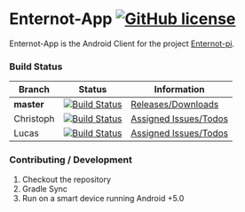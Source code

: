 # Enternot-App [![GitHub license](http://img.shields.io/badge/license-MIT-blue.svg?style=flat-square)](https://github.com/Shynixn/enternot-app/blob/master/LICENSE)

Enternot-App is the Android Client for the project [Enternot-pi](https://github.com/lukasbindreiter/enternot-pi).

### Build Status

| Branch        | Status        | Information |
| ------------- | --------------| ------- |
| **master**        | [![Build Status](https://img.shields.io/travis/Shynixn/enternot-app/master.svg?style=flat-square)](https://travis-ci.org/Shynixn/enternot-app) | [Releases/Downloads](https://github.com/Shynixn/enternot-app/releases) |
| Christoph   | [![Build Status](https://img.shields.io/travis/Shynixn/enternot-app/developer/christoph.svg?style=flat-square)](https://travis-ci.org/Shynixn/enternot-app) |[Assigned Issues/Todos](https://github.com/Shynixn/enternot-app/issues?q=is%3Aopen+assignee%3AShynixn) |
| Lucas   | [![Build Status](https://img.shields.io/travis/Shynixn/enternot-app/developer/lucas.svg?style=flat-square)](https://travis-ci.org/Shynixn/enternot-app) |[Assigned Issues/Todos](https://github.com/Shynixn/enternot-app/issues?q=is%3Aopen+assignee%3Akorti11) |

### Contributing / Development
1. Checkout the repository
2. Gradle Sync 
3. Run on a smart device running Android +5.0
